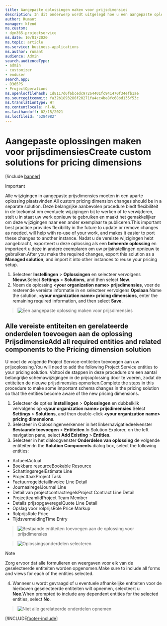 ```yaml
---
title: Aangepaste oplossingen maken voor prijsdimensies
description: In dit onderwerp wordt uitgelegd hoe u een aangepaste oplossing kunt maken bij het maken van aangepaste prijsdimensies.
author: Rumant
manager: kfend
ms.custom:
- dyn365-projectservice
ms.date: 10/01/2020
ms.topic: article
ms.service: business-applications
ms.author: rumant
audience: Admin
search.audienceType:
- admin
- customizer
- enduser
search.app:
- D365PS
- ProjectOperations
ms.openlocfilehash: 1d8117d6f6bcedc97264401fc941470f34efb1ae
ms.sourcegitcommit: fa32b1893286f20271fa4ec4be8fc68bd135f53c
ms.translationtype: HT
ms.contentlocale: nl-NL
ms.lasthandoff: 02/15/2021
ms.locfileid: "5284982"
---
```

# <a name="create-custom-solutions-for-pricing-dimensions"></a><span data-ttu-id="9b3fa-103">Aangepaste oplossingen maken voor prijsdimensies</span><span class="sxs-lookup"><span data-stu-id="9b3fa-103">Create custom solutions for pricing dimensions</span></span>

[!include [banner](../includes/psa-now-project-operations.md)]

> [!IMPORTANT]
> <span data-ttu-id="9b3fa-104">Alle wijzigingen in aangepaste prijsdimensies moeten in een aparte oplossing plaatsvinden.</span><span class="sxs-lookup"><span data-stu-id="9b3fa-104">All custom pricing dimension changes should be in a separate solution.</span></span> <span data-ttu-id="9b3fa-105">Deze belangrijke aanbevolen procedure biedt flexibiliteit in de toekomst om eventuele wijzigingen bij te werken of te verwijderen, stelt u in staat uw werk opnieuw te gebruiken en maakt het gemakkelijker om deze wijzigingen naar een ander exemplaar te publiceren.</span><span class="sxs-lookup"><span data-stu-id="9b3fa-105">This important best practice provides flexibility in the future to update or remove changes as needed, will help with re-use of your work, and makes it easier to port these changes to another instance.</span></span> <span data-ttu-id="9b3fa-106">Nadat u de vereiste wijzigingen hebt aangebracht, exporteert u deze oplossing als een **beheerde oplossing** en importeert u deze in andere exemplaren om uw prijsinstellingen opnieuw te gebruiken.</span><span class="sxs-lookup"><span data-stu-id="9b3fa-106">After you make the required changes, export this solution as a **Managed solution**, and import it into other instances to reuse your pricing setup.</span></span>

1. <span data-ttu-id="9b3fa-107">Selecteer **Instellingen** > **Oplossingen** en selecteer vervolgens **Nieuw**.</span><span class="sxs-lookup"><span data-stu-id="9b3fa-107">Select **Settings** > **Solutions**, and then select **New**.</span></span> 
2. <span data-ttu-id="9b3fa-108">Noem de oplossing **\<your organization name> prijsdimensies**, voer de resterende vereiste informatie in en selecteer vervolgens **Opslaan**.</span><span class="sxs-lookup"><span data-stu-id="9b3fa-108">Name the solution, **\<your organization name> pricing dimensions**, enter the remaining required information, and then select **Save**.</span></span>

> ![Een aangepaste oplossing maken voor prijsdimensies](media/Creation-of-custom-pricing-dimension-solution.PNG)
  
## <a name="add-all-required-entities-and-related-components-to-the-pricing-dimension-solution"></a><span data-ttu-id="9b3fa-110">Alle vereiste entiteiten en gerelateerde onderdelen toevoegen aan de oplossing Prijsdimensie</span><span class="sxs-lookup"><span data-stu-id="9b3fa-110">Add all required entities and related components to the Pricing dimension solution</span></span>
<span data-ttu-id="9b3fa-111">U moet de volgende Project Service-entiteiten toevoegen aan uw prijsoplossing.</span><span class="sxs-lookup"><span data-stu-id="9b3fa-111">You will need to add the following Project Service entities to your pricing solution.</span></span> <span data-ttu-id="9b3fa-112">Voltooi de stappen in deze procedure om een aantal belangrijke schemawijzigingen in de prijsoplossing door te voeren, zodat de entiteiten de nieuwe prijsdimensies opmerken.</span><span class="sxs-lookup"><span data-stu-id="9b3fa-112">Complete the steps in this procedure to make some important schema changes in the pricing solution so that the entities become aware of the new pricing dimensions.</span></span>

1. <span data-ttu-id="9b3fa-113">Selecteer de opties **Instellingen** > **Oplossingen** en dubbelklik vervolgens op **\<your organization name> prijsdimensies**.</span><span class="sxs-lookup"><span data-stu-id="9b3fa-113">Select **Settings** > **Solutions**, and then double-click **\<your organization name> pricing dimensions**.</span></span> 
2. <span data-ttu-id="9b3fa-114">Selecteer in Oplossingenverkenner in het linkernavigatiedeelvenster **Bestaande toevoegen** > **Entiteiten**.</span><span class="sxs-lookup"><span data-stu-id="9b3fa-114">In Solution Explorer, on the left navigation pane, select **Add Existing** > **Entities**.</span></span>
3. <span data-ttu-id="9b3fa-115">Selecteer in het dialoogvenster **Onderdelen van oplossing** de volgende entiteiten:</span><span class="sxs-lookup"><span data-stu-id="9b3fa-115">In the **Solution Components** dialog box, select the following entities:</span></span>

- <span data-ttu-id="9b3fa-116">Actueel</span><span class="sxs-lookup"><span data-stu-id="9b3fa-116">Actual</span></span>
- <span data-ttu-id="9b3fa-117">Boekbare resource</span><span class="sxs-lookup"><span data-stu-id="9b3fa-117">Bookable Resource</span></span>
- <span data-ttu-id="9b3fa-118">Schattingsregel</span><span class="sxs-lookup"><span data-stu-id="9b3fa-118">Estimate Line</span></span>
- <span data-ttu-id="9b3fa-119">Projecttaak</span><span class="sxs-lookup"><span data-stu-id="9b3fa-119">Project Task</span></span>
- <span data-ttu-id="9b3fa-120">Factuurregeldetail</span><span class="sxs-lookup"><span data-stu-id="9b3fa-120">Invoice Line Detail</span></span>
- <span data-ttu-id="9b3fa-121">Journaalregel</span><span class="sxs-lookup"><span data-stu-id="9b3fa-121">Journal Line</span></span>
- <span data-ttu-id="9b3fa-122">Detail van projectcontractregels</span><span class="sxs-lookup"><span data-stu-id="9b3fa-122">Project Contract Line Detail</span></span>
- <span data-ttu-id="9b3fa-123">Projectteamlid</span><span class="sxs-lookup"><span data-stu-id="9b3fa-123">Project Team Member</span></span>
- <span data-ttu-id="9b3fa-124">Details prijsopgaveregel</span><span class="sxs-lookup"><span data-stu-id="9b3fa-124">Quote Line Detail</span></span>
- <span data-ttu-id="9b3fa-125">Opslag voor rolprijs</span><span class="sxs-lookup"><span data-stu-id="9b3fa-125">Role Price Markup</span></span>
- <span data-ttu-id="9b3fa-126">Rolprijs</span><span class="sxs-lookup"><span data-stu-id="9b3fa-126">Role Price</span></span> 
- <span data-ttu-id="9b3fa-127">Tijdsvermelding</span><span class="sxs-lookup"><span data-stu-id="9b3fa-127">Time Entry</span></span> 

> ![Bestaande entiteiten toevoegen aan de oplossing voor prijsdimensies](media/Existing-entities-to-PD-solution.png)

> ![Oplossingsonderdelen selecteren](media/Dimension-Components.png)

> [!NOTE]
> <span data-ttu-id="9b3fa-130">Zorg ervoor dat alle formulieren en weergaven voor elk van de geselecteerde entiteiten worden opgenomen.</span><span class="sxs-lookup"><span data-stu-id="9b3fa-130">Make sure to include all forms and views for each of the entities selected.</span></span>

4. <span data-ttu-id="9b3fa-131">Wanneer u wordt gevraagd of u eventuele afhankelijke entiteiten voor de hierboven geselecteerde entiteiten wilt opnemen, selecteert u **Nee**.</span><span class="sxs-lookup"><span data-stu-id="9b3fa-131">When prompted to include any dependent entities for the selected entities, select **No**.</span></span>

> ![Niet alle gerelateerde onderdelen opnemen](media/Do-not-include-required.png)




[!INCLUDE[footer-include](../includes/footer-banner.md)]